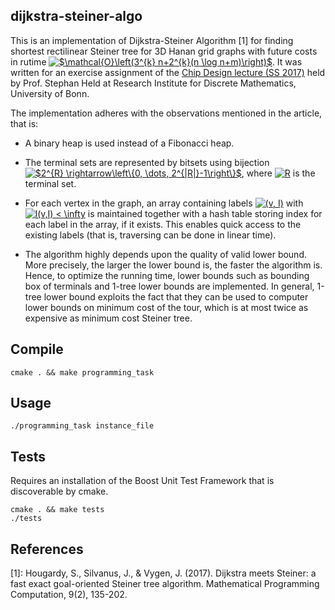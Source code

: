 dijkstra-steiner-algo
-------
This is an implementation of Dijkstra-Steiner Algorithm [1] for finding shortest rectilinear Steiner tree for 3D Hanan grid graphs with future costs in rutime <a href="https://www.codecogs.com/eqnedit.php?latex=$\mathcal{O}\left(3^{k}&space;n&plus;2^{k}(n&space;\log&space;n&plus;m)\right)$" target="_blank"><img src="https://latex.codecogs.com/gif.latex?$\mathcal{O}\left(3^{k}&space;n&plus;2^{k}(n&space;\log&space;n&plus;m)\right)$" title="$\mathcal{O}\left(3^{k} n+2^{k}(n \log n+m)\right)$" /></a>. It was written for an exercise assignment of the [Chip Design lecture (SS 2017)](http://www.or.uni-bonn.de/lectures/ss17/chipss17.html) held by Prof. Stephan Held at Research Institute for Discrete Mathematics, University of Bonn.

The implementation adheres with the observations mentioned in the article, that is:

* A binary heap is used instead of a Fibonacci heap.

* The terminal sets are represented by bitsets using bijection <a href="https://www.codecogs.com/eqnedit.php?latex=$2^{R}&space;\rightarrow\left\{0,&space;\dots,&space;2^{|R|}-1\right\}$" target="_blank"><img src="https://latex.codecogs.com/gif.latex?$2^{R}&space;\rightarrow\left\{0,&space;\dots,&space;2^{|R|}-1\right\}$" title="$2^{R} \rightarrow\left\{0, \dots, 2^{|R|}-1\right\}$" /></a>, where <a href="https://www.codecogs.com/eqnedit.php?latex=R" target="_blank"><img src="https://latex.codecogs.com/gif.latex?R" title="R" /></a> is the terminal set. 

* For each vertex in the graph, an array containing labels <a href="https://www.codecogs.com/eqnedit.php?latex=(v,&space;I)" target="_blank"><img src="https://latex.codecogs.com/gif.latex?(v,&space;I)" title="(v, I)" /></a> with <a href="https://www.codecogs.com/eqnedit.php?latex=l(v,I)&space;<&space;\infty" target="_blank"><img src="https://latex.codecogs.com/gif.latex?l(v,I)&space;<&space;\infty" title="l(v,I) < \infty" /></a> is maintained together with a hash table storing index for each label in the array, if it exists. This enables quick access to the existing labels (that is, traversing can be done in linear time).

* The algorithm highly depends upon the quality of valid lower bound. More precisely, the larger the lower bound is, the faster the algorithm is. Hence, to optimize the running time, lower bounds such as bounding box of terminals and 1-tree lower bounds are implemented. In general, 1-tree lower bound exploits the fact that they can be used to computer lower bounds on minimum cost of the tour, which is at most twice as expensive as minimum cost Steiner tree.

Compile
-------
`cmake . && make programming_task`

Usage
-----
`./programming_task instance_file`

Tests
-----
Requires an installation of the Boost Unit Test Framework that is discoverable by cmake.

`cmake . && make tests`   
`./tests`

References
-----
[1]: Hougardy, S., Silvanus, J., & Vygen, J. (2017). Dijkstra meets Steiner: a fast exact goal-oriented Steiner tree algorithm. Mathematical Programming Computation, 9(2), 135-202.